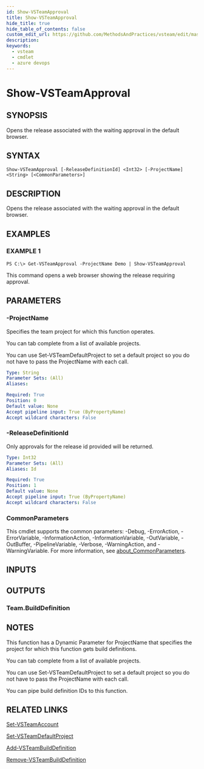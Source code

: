 ```yaml
---
id: Show-VSTeamApproval
title: Show-VSTeamApproval
hide_title: true
hide_table_of_contents: false
custom_edit_url: https://github.com/MethodsAndPractices/vsteam/edit/master/.docs/Show-VSTeamApproval.md
description: 
keywords:
  - vsteam
  - cmdlet
  - azure devops
---
```


# Show-VSTeamApproval

## SYNOPSIS
Opens the release associated with the waiting approval in the default browser.

## SYNTAX

```
Show-VSTeamApproval [-ReleaseDefinitionId] <Int32> [-ProjectName] <String> [<CommonParameters>]
```

## DESCRIPTION
Opens the release associated with the waiting approval in the default browser.

## EXAMPLES

### EXAMPLE 1
```
PS C:\> Get-VSTeamApproval -ProjectName Demo | Show-VSTeamApproval
```

This command opens a web browser showing the release requiring approval.

## PARAMETERS

### -ProjectName
Specifies the team project for which this function operates.

You can tab complete from a list of available projects.

You can use Set-VSTeamDefaultProject to set a default project so you do not have to pass the ProjectName with each call.

```yaml
Type: String
Parameter Sets: (All)
Aliases:

Required: True
Position: 0
Default value: None
Accept pipeline input: True (ByPropertyName)
Accept wildcard characters: False
```

### -ReleaseDefinitionId
Only approvals for the release id provided will be returned.

```yaml
Type: Int32
Parameter Sets: (All)
Aliases: Id

Required: True
Position: 1
Default value: None
Accept pipeline input: True (ByPropertyName)
Accept wildcard characters: False
```

### CommonParameters
This cmdlet supports the common parameters: -Debug, -ErrorAction, -ErrorVariable, -InformationAction, -InformationVariable, -OutVariable, -OutBuffer, -PipelineVariable, -Verbose, -WarningAction, and -WarningVariable. For more information, see [about_CommonParameters](http://go.microsoft.com/fwlink/?LinkID=113216).

## INPUTS

## OUTPUTS

### Team.BuildDefinition
## NOTES
This function has a Dynamic Parameter for ProjectName that specifies the project for which this function gets build definitions.

You can tab complete from a list of available projects.

You can use Set-VSTeamDefaultProject to set a default project so you do not have to pass the ProjectName with each call.

You can pipe build definition IDs to this function.

## RELATED LINKS

[Set-VSTeamAccount]()

[Set-VSTeamDefaultProject]()

[Add-VSTeamBuildDefinition]()

[Remove-VSTeamBuildDefinition]()


